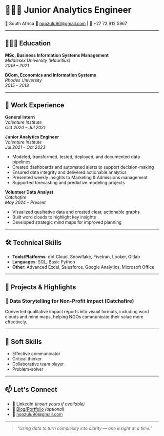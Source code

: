 # 👩🏽‍💻 Junior Analytics Engineer

📍 South Africa 📧 nqozulu96@gmail.com | 📱 +27 72 912 5967  

---

## 👩🏽‍🎓 Education

**MSc, Business Information Systems Management**  
*Middlesex University (Mauritius)*  
_2019 – 2021_

**BCom, Economics and Information Systems**  
*Rhodes University*  
_2015 – 2018_

---

## 💼 Work Experience

**General Intern**  
*Valenture Institute*  
_Oct 2020 – Jul 2021_  

**Junior Analytics Engineer**  
*Valenture Institute*  
_Jul 2021 – Oct 2023_  
- Modeled, transformed, tested, deployed, and documented data pipelines  
- Created dashboards and automated alerts to support decision-making  
- Ensured data integrity and delivered actionable analytics  
- Presented weekly insights to Marketing & Admissions management  
- Supported forecasting and predictive modeling projects

**Volunteer Data Analyst**  
*Catchafire*  
_May 2024 – Present_  
- Visualized qualitative data and created clear, actionable graphs  
- Built word clouds to highlight key insights  
- Developed strategic mind maps for improved planning

---

## 🛠 Technical Skills

- **Tools/Platforms**: dbt Cloud, Snowflake, Fivetran, Looker, Gitlab  
- **Languages**: SQL, Basic Python  
- **Other**: Advanced Excel, Salesforce, Google Analytics, Microsoft Office

---

## 🌟 Projects & Highlights


### 🎨 Data Storytelling for Non-Profit Impact (Catchafire)  
Converted qualitative impact reports into visual formats, including word clouds and mind maps, helping NGOs communicate their value more effectively.

---

## 💬 Soft Skills

- Effective communicator  
- Critical thinker  
- Collaborative team player  
- Problem-solver

---

## 📫 Let's Connect

- 💼 [LinkedIn](https://linkedin.com/in/YOUR-LINK-HERE) *(insert yours if available)*  
- 📝 [Blog/Portfolio](https://yourportfolio.com) *(optional)*  
- 📧 nqozulu96@gmail.com

---

> *“Using data to turn complexity into clarity — one insight at a time.”*
 
